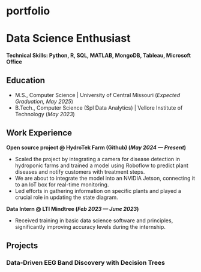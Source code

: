 # portfolio
# Data Science Enthusiast

#### Technical Skills: Python, R, SQL, MATLAB, MongoDB, Tableau, Microsoft Office

## Education
- M.S., Computer Science | University of Central Missouri (_Expected Graduation, May 2025_)								       			 			        		
- B.Tech., Computer Science (Spl Data Analytics) | Vellore Institute of Technology (_May 2023_)
## Work Experience
**Open source project @ HydroTek Farm (Github) (_May 2024 — Present_)**
- Scaled the project by integrating a camera for disease detection in hydroponic farms and trained a model using Roboflow to predict plant diseases and notify customers with treatment steps.
- We are about to integrate the model into an NVIDIA Jetson, connecting it to an IoT box for real-time monitoring.
- Led efforts in gathering information on specific plants and played a crucial role in updating the state diagram.

**Data Intern @ LTI Mindtree (_Feb 2023 — June 2023_)**
- Received training in basic data science software and principles, significantly improving accuracy levels during the internship.

## Projects
### Data-Driven EEG Band Discovery with Decision Trees
